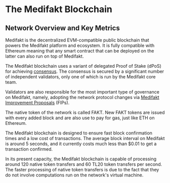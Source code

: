 # The Medifakt Blockchain

## Network Overview and Key Metrics

Medifakt is the decentralized EVM-compatible public blockchain that powers the Medifakt platform and ecosystem. It is fully compatible with Ethereum meaning that any smart contract that can be deployed on the latter can also run on top of Medifakt.

The Medifakt blockchain uses a variant of delegated Proof of Stake (dPoS) for achieving [consensus](https://docs.medifakt.network/general/fuse-network-blockchain/fuse-consensus). The consensus is secured by a significant number of independent validators, only one of which is run by the Medifakt core team.

Validators are also responsible for the most important type of governance on Medifakt, namely, adopting the network protocol changes via [Medifakt Improvement Proposals](https://docs.medifakt.network/general/fips) (FIPs). 

The native token of the network is called FAKT. New FAKT tokens are issued with every added block and are also use to pay for gas, just like ETH on Ethereum. 

The Medifakt blockchain is designed to ensure fast block confirmation times and a low cost of transactions. The average block interval on Medifakt is around 5 seconds, and it currently costs much less than $0.01 to get a transaction confirmed.

In its present capacity, the Medifakt blockchain is capable of processing around 120 native token transfers and 60 TL20 token transfers per second. The faster processing of native token transfers is due to the fact that they do not involve computations run on the network's virtual machine. 

